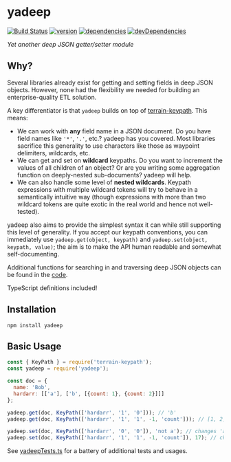 # yadeep
[![Build Status](https://travis-ci.org/terraindata/yadeep.svg?branch=master)](https://travis-ci.org/terraindata/yadeep)
[![version](https://img.shields.io/npm/v/yadeep.svg)](https://www.npmjs.org/package/yadeep)
[![dependencies](https://david-dm.org/terraindata/yadeep.svg)](https://david-dm.org/terraindata/yadeep)
[![devDependencies](https://david-dm.org/terraindata/yadeep/dev-status.svg)](https://david-dm.org/terraindata/yadeep#info=devDependencies)

_Yet another deep JSON getter/setter module_

## Why?

Several libraries already exist for getting and setting fields in deep JSON objects.  However,
none had the flexibility we needed for building an enterprise-quality ETL solution.

A key differentiator is that `yadeep` builds on top of [terrain-keypath](https://github.com/terraindata/terrain-keypath).
This means:

 * We can work with **any** field name in a JSON document.  Do you have field names like `'*'`, `'.'`, etc.?  yadeep has
   you covered.  Most libraries sacrifice this generality to use characters like those as waypoint delimiters,
   wildcards, etc.
 * We can get and set on **wildcard** keypaths.  Do you want to increment the values of all children of an object?  Or
   are you writing some aggregation function on deeply-nested sub-documents?  yadeep will help.
 * We can also handle some level of **nested wildcards**.  Keypath expressions with multiple wildcard tokens will try
   to behave in a semantically intuitive way (though expressions with more than two wildcard tokens are quite exotic
   in the real world and hence not well-tested).

yadeep also aims to provide the simplest syntax it can while still supporting this level of generality.  If you accept
our keypath conventions, you can immediately use `yadeep.get(object, keypath)` and `yadeep.set(object, keypath, value)`;
the aim is to make the API human readable and somewhat self-documenting.

Additional functions for searching in and traversing deep JSON objects can be found in the [code](https://github.com/terraindata/yadeep/blob/master/yadeep.ts).

TypeScript definitions included!

## Installation

    npm install yadeep

## Basic Usage

```js
const { KeyPath } = require('terrain-keypath');
const yadeep = require('yadeep');

const doc = {
  name: 'Bob',
  hardarr: [['a'], ['b', [{count: 1}, {count: 2}]]]
};

yadeep.get(doc, KeyPath(['hardarr', '1', '0'])); // 'b'
yadeep.get(doc, KeyPath(['hardarr', '1', '1', -1, 'count'])); // [1, 2]

yadeep.set(doc, KeyPath(['hardarr', '0', '0']), 'not a'); // changes 'a' -> 'not a'
yadeep.set(doc, KeyPath(['hardarr', '1', '1', -1, 'count']), 17); // changes both 'counts's to 17
```

See [yadeepTests.ts](https://github.com/terraindata/yadeep/blob/master/yadeepTests.ts) for a battery of additional tests and usages.


